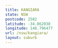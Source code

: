 ```yaml
---
title: KANGIARA
state: NSW
postcode: 2582
latitude: -34.862038
longitude: 148.796477
url: /nsw/kangiara/
layout: suburb
---
```


